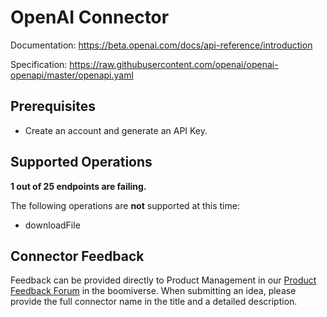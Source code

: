 # OpenAI Connector

Documentation: https://beta.openai.com/docs/api-reference/introduction

Specification: https://raw.githubusercontent.com/openai/openai-openapi/master/openapi.yaml

## Prerequisites

+ Create an account and generate an API Key.

## Supported Operations
**1 out of 25 endpoints are failing.**

The following operations are **not** supported at this time:
* downloadFile

## Connector Feedback

Feedback can be provided directly to Product Management in our [Product Feedback Forum](https://community.boomi.com/s/ideas) in the boomiverse.  When submitting an idea, please provide the full connector name in the title and a detailed description.
